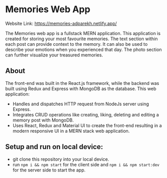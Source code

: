 # Memories Web App

Website Link: https://memories-adparekh.netlify.app/

The Memories web app is a fullstack MERN application. This application is created for storing your most favourite memories. The text section within each post can provide context to the memory. It can also be used to describe your emotions when you experienced that day. The photo section can further visualize your treasured memories.

## About

The front-end was built in the React.js framework, while the backend was built using Redux and Express with MongoDB as the database. This web application:

* Handles and dispatches HTTP request from NodeJs server using Express.
* Integrates CRUD operations like creating, liking, deleting and editing a memory post with MongoDB.
* Uses React, Redux and Material UI to create the front-end resulting in a modern responsive UI in a MERN
stack web application.

## Setup and run on local device:
* git clone this repository into your local device.
* run ```npm i && npm start``` for the client side and ```npm i && npm start:dev``` for the server side to start the app.
